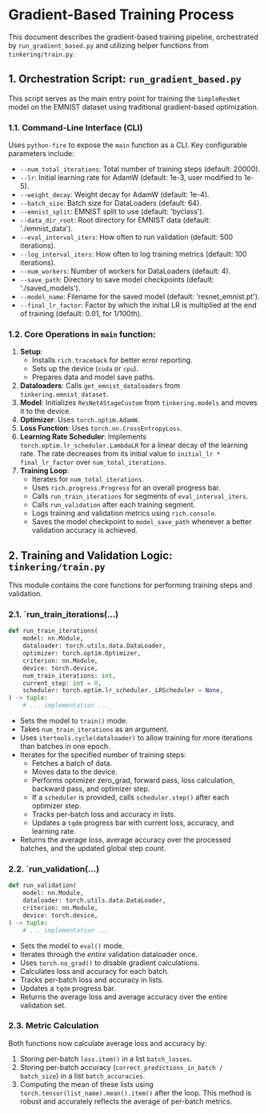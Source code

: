 # Gradient-Based Training Process

This document describes the gradient-based training pipeline, orchestrated by `run_gradient_based.py` and utilizing helper functions from `tinkering/train.py`.

## 1. Orchestration Script: `run_gradient_based.py`

This script serves as the main entry point for training the `SimpleResNet` model on the EMNIST dataset using traditional gradient-based optimization.

### 1.1. Command-Line Interface (CLI)

Uses `python-fire` to expose the `main` function as a CLI.
Key configurable parameters include:
*   `--num_total_iterations`: Total number of training steps (default: 20000).
*   `--lr`: Initial learning rate for AdamW (default: 1e-3, user modified to 1e-5).
*   `--weight_decay`: Weight decay for AdamW (default: 1e-4).
*   `--batch_size`: Batch size for DataLoaders (default: 64).
*   `--emnist_split`: EMNIST split to use (default: 'byclass').
*   `--data_dir_root`: Root directory for EMNIST data (default: './emnist_data').
*   `--eval_interval_iters`: How often to run validation (default: 500 iterations).
*   `--log_interval_iters`: How often to log training metrics (default: 100 iterations).
*   `--num_workers`: Number of workers for DataLoaders (default: 4).
*   `--save_path`: Directory to save model checkpoints (default: './saved_models').
*   `--model_name`: Filename for the saved model (default: 'resnet_emnist.pt').
*   `--final_lr_factor`: Factor by which the initial LR is multiplied at the end of training (default: 0.01, for 1/100th).

### 1.2. Core Operations in `main` function:
1.  **Setup**: 
    *   Installs `rich.traceback` for better error reporting.
    *   Sets up the device (`cuda` or `cpu`).
    *   Prepares data and model save paths.
2.  **Dataloaders**: Calls `get_emnist_dataloaders` from `tinkering.emnist_dataset`.
3.  **Model**: Initializes `ResNet4StageCustom` from `tinkering.models` and moves it to the device.
4.  **Optimizer**: Uses `torch.optim.AdamW`.
5.  **Loss Function**: Uses `torch.nn.CrossEntropyLoss`.
6.  **Learning Rate Scheduler**: Implements `torch.optim.lr_scheduler.LambdaLR` for a linear decay of the learning rate. The rate decreases from its initial value to `initial_lr * final_lr_factor` over `num_total_iterations`.
7.  **Training Loop**: 
    *   Iterates for `num_total_iterations`.
    *   Uses `rich.progress.Progress` for an overall progress bar.
    *   Calls `run_train_iterations` for segments of `eval_interval_iters`.
    *   Calls `run_validation` after each training segment.
    *   Logs training and validation metrics using `rich.console`.
    *   Saves the model checkpoint to `model_save_path` whenever a better validation accuracy is achieved.

## 2. Training and Validation Logic: `tinkering/train.py`

This module contains the core functions for performing training steps and validation.

### 2.1. `run_train_iterations(...)

```python
def run_train_iterations(
    model: nn.Module,
    dataloader: torch.utils.data.DataLoader,
    optimizer: torch.optim.Optimizer,
    criterion: nn.Module,
    device: torch.device,
    num_train_iterations: int,
    current_step: int = 0,
    scheduler: torch.optim.lr_scheduler._LRScheduler = None,
) -> tuple:
    # ... implementation ...
```
*   Sets the model to `train()` mode.
*   Takes `num_train_iterations` as an argument.
*   Uses `itertools.cycle(dataloader)` to allow training for more iterations than batches in one epoch.
*   Iterates for the specified number of training steps:
    *   Fetches a batch of data.
    *   Moves data to the device.
    *   Performs optimizer zero_grad, forward pass, loss calculation, backward pass, and optimizer step.
    *   If a `scheduler` is provided, calls `scheduler.step()` after each optimizer step.
    *   Tracks per-batch loss and accuracy in lists.
    *   Updates a `tqdm` progress bar with current loss, accuracy, and learning rate.
*   Returns the average loss, average accuracy over the processed batches, and the updated global step count.

### 2.2. `run_validation(...)

```python
def run_validation(
    model: nn.Module,
    dataloader: torch.utils.data.DataLoader,
    criterion: nn.Module,
    device: torch.device,
) -> tuple:
    # ... implementation ...
```
*   Sets the model to `eval()` mode.
*   Iterates through the *entire* validation dataloader once.
*   Uses `torch.no_grad()` to disable gradient calculations.
*   Calculates loss and accuracy for each batch.
*   Tracks per-batch loss and accuracy in lists.
*   Updates a `tqdm` progress bar.
*   Returns the average loss and average accuracy over the entire validation set.

### 2.3. Metric Calculation

Both functions now calculate average loss and accuracy by:
1.  Storing per-batch `loss.item()` in a list `batch_losses`.
2.  Storing per-batch accuracy (`correct_predictions_in_batch / batch_size`) in a list `batch_accuracies`.
3.  Computing the mean of these lists using `torch.tensor(list_name).mean().item()` after the loop.
This method is robust and accurately reflects the average of per-batch metrics. 